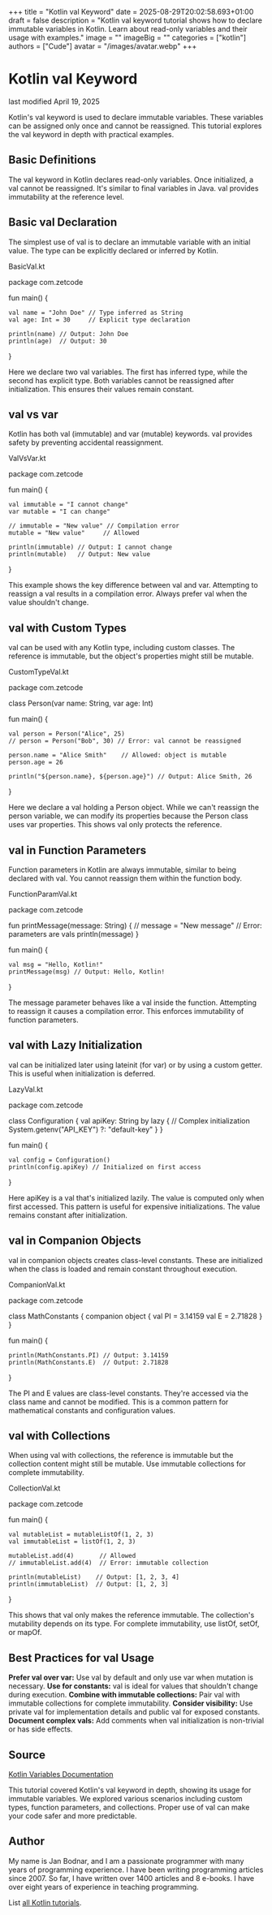 +++
title = "Kotlin val Keyword"
date = 2025-08-29T20:02:58.693+01:00
draft = false
description = "Kotlin val keyword tutorial shows how to declare immutable variables in Kotlin. Learn about read-only variables and their usage with examples."
image = ""
imageBig = ""
categories = ["kotlin"]
authors = ["Cude"]
avatar = "/images/avatar.webp"
+++

# Kotlin val Keyword

last modified April 19, 2025

Kotlin's val keyword is used to declare immutable variables. These
variables can be assigned only once and cannot be reassigned. This tutorial
explores the val keyword in depth with practical examples.

## Basic Definitions

The val keyword in Kotlin declares read-only variables. Once
initialized, a val cannot be reassigned. It's similar to final
variables in Java. val provides immutability at the reference
level.

## Basic val Declaration

The simplest use of val is to declare an immutable variable with
an initial value. The type can be explicitly declared or inferred by Kotlin.

BasicVal.kt
  

package com.zetcode

fun main() {

    val name = "John Doe" // Type inferred as String
    val age: Int = 30     // Explicit type declaration
    
    println(name) // Output: John Doe
    println(age)  // Output: 30
}

Here we declare two val variables. The first has inferred type,
while the second has explicit type. Both variables cannot be reassigned after
initialization. This ensures their values remain constant.

## val vs var

Kotlin has both val (immutable) and var (mutable)
keywords. val provides safety by preventing accidental reassignment.

ValVsVar.kt
  

package com.zetcode

fun main() {

    val immutable = "I cannot change"
    var mutable = "I can change"
    
    // immutable = "New value" // Compilation error
    mutable = "New value"     // Allowed
    
    println(immutable) // Output: I cannot change
    println(mutable)   // Output: New value
}

This example shows the key difference between val and var.
Attempting to reassign a val results in a compilation error. Always
prefer val when the value shouldn't change.

## val with Custom Types

val can be used with any Kotlin type, including custom classes.
The reference is immutable, but the object's properties might still be mutable.

CustomTypeVal.kt
  

package com.zetcode

class Person(var name: String, var age: Int)

fun main() {

    val person = Person("Alice", 25)
    // person = Person("Bob", 30) // Error: val cannot be reassigned
    
    person.name = "Alice Smith"    // Allowed: object is mutable
    person.age = 26
    
    println("${person.name}, ${person.age}") // Output: Alice Smith, 26
}

Here we declare a val holding a Person object. While we can't
reassign the person variable, we can modify its properties because
the Person class uses var properties. This shows val
only protects the reference.

## val in Function Parameters

Function parameters in Kotlin are always immutable, similar to being declared
with val. You cannot reassign them within the function body.

FunctionParamVal.kt
  

package com.zetcode

fun printMessage(message: String) {
    // message = "New message" // Error: parameters are vals
    println(message)
}

fun main() {

    val msg = "Hello, Kotlin!"
    printMessage(msg) // Output: Hello, Kotlin!
}

The message parameter behaves like a val inside the
function. Attempting to reassign it causes a compilation error. This enforces
immutability of function parameters.

## val with Lazy Initialization

val can be initialized later using lateinit (for var)
or by using a custom getter. This is useful when initialization is deferred.

LazyVal.kt
  

package com.zetcode

class Configuration {
    val apiKey: String by lazy {
        // Complex initialization
        System.getenv("API_KEY") ?: "default-key"
    }
}

fun main() {

    val config = Configuration()
    println(config.apiKey) // Initialized on first access
}

Here apiKey is a val that's initialized lazily. The
value is computed only when first accessed. This pattern is useful for expensive
initializations. The value remains constant after initialization.

## val in Companion Objects

val in companion objects creates class-level constants. These are
initialized when the class is loaded and remain constant throughout execution.

CompanionVal.kt
  

package com.zetcode

class MathConstants {
    companion object {
        val PI = 3.14159
        val E = 2.71828
    }
}

fun main() {

    println(MathConstants.PI) // Output: 3.14159
    println(MathConstants.E)  // Output: 2.71828
}

The PI and E values are class-level constants. They're
accessed via the class name and cannot be modified. This is a common pattern for
mathematical constants and configuration values.

## val with Collections

When using val with collections, the reference is immutable but the
collection content might still be mutable. Use immutable collections for complete
immutability.

CollectionVal.kt
  

package com.zetcode

fun main() {

    val mutableList = mutableListOf(1, 2, 3)
    val immutableList = listOf(1, 2, 3)
    
    mutableList.add(4)       // Allowed
    // immutableList.add(4)  // Error: immutable collection
    
    println(mutableList)    // Output: [1, 2, 3, 4]
    println(immutableList)  // Output: [1, 2, 3]
}

This shows that val only makes the reference immutable. The
collection's mutability depends on its type. For complete immutability, use
listOf, setOf, or mapOf.

## Best Practices for val Usage

**Prefer val over var:** Use val by default and
only use var when mutation is necessary.
**Use for constants:** val is ideal for values that
shouldn't change during execution.
**Combine with immutable collections:** Pair val
with immutable collections for complete immutability.
**Consider visibility:** Use private val for
implementation details and public val for exposed constants.
**Document complex vals:** Add comments when val
initialization is non-trivial or has side effects.

## Source

[Kotlin Variables Documentation](https://kotlinlang.org/docs/basic-syntax.html#variables)

This tutorial covered Kotlin's val keyword in depth, showing its
usage for immutable variables. We explored various scenarios including custom
types, function parameters, and collections. Proper use of val can
make your code safer and more predictable.

## Author

My name is Jan Bodnar, and I am a passionate programmer with many years of
programming experience. I have been writing programming articles since 2007. So
far, I have written over 1400 articles and 8 e-books. I have over eight years of
experience in teaching programming.

List [all Kotlin tutorials](/kotlin/).